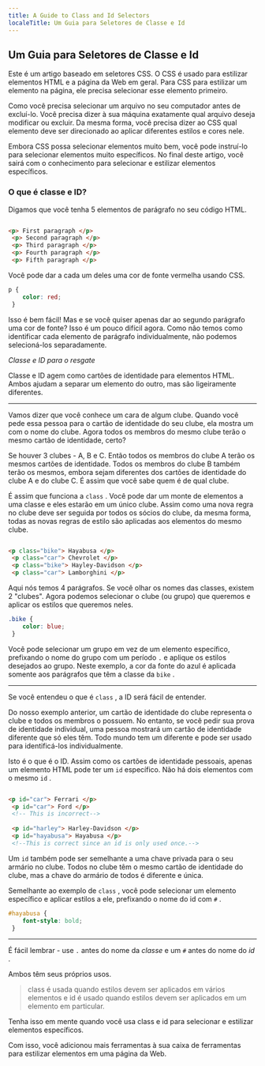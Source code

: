 ```yaml
---
title: A Guide to Class and Id Selectors
localeTitle: Um Guia para Seletores de Classe e Id
---
```

## Um Guia para Seletores de Classe e Id

Este é um artigo baseado em seletores CSS. O CSS é usado para estilizar elementos HTML e a página da Web em geral. Para CSS para estilizar um elemento na página, ele precisa selecionar esse elemento primeiro.

Como você precisa selecionar um arquivo no seu computador antes de excluí-lo. Você precisa dizer à sua máquina exatamente qual arquivo deseja modificar ou excluir. Da mesma forma, você precisa dizer ao CSS qual elemento deve ser direcionado ao aplicar diferentes estilos e cores nele.

Embora CSS possa selecionar elementos muito bem, você pode instruí-lo para selecionar elementos muito específicos. No final deste artigo, você sairá com o conhecimento para selecionar e estilizar elementos específicos.

### O que é classe e ID?

Digamos que você tenha 5 elementos de parágrafo no seu código HTML.

```html

<p> First paragraph </p> 
 <p> Second paragraph </p> 
 <p> Third paragraph </p> 
 <p> Fourth paragraph </p> 
 <p> Fifth paragraph </p> 
```

Você pode dar a cada um deles uma cor de fonte vermelha usando CSS.

```css
p { 
    color: red; 
 } 
```

Isso é bem fácil! Mas e se você quiser apenas dar ao segundo parágrafo uma cor de fonte? Isso é um pouco difícil agora. Como não temos como identificar cada elemento de parágrafo individualmente, não podemos selecioná-los separadamente.

_Classe e ID para o resgate_

Classe e ID agem como cartões de identidade para elementos HTML. Ambos ajudam a separar um elemento do outro, mas são ligeiramente diferentes.

* * *

Vamos dizer que você conhece um cara de algum clube. Quando você pede essa pessoa para o cartão de identidade do seu clube, ela mostra um com o nome do clube. Agora todos os membros do mesmo clube terão o mesmo cartão de identidade, certo?

Se houver 3 clubes - A, B e C. Então todos os membros do clube A terão os mesmos cartões de identidade. Todos os membros do clube B também terão os mesmos, embora sejam diferentes dos cartões de identidade do clube A e do clube C. É assim que você sabe quem é de qual clube.

É assim que funciona a `class` . Você pode dar um monte de elementos a uma classe e eles estarão em um único clube. Assim como uma nova regra no clube deve ser seguida por todos os sócios do clube, da mesma forma, todas as novas regras de estilo são aplicadas aos elementos do mesmo clube.

```html

<p class="bike"> Hayabusa </p> 
 <p class="car"> Chevrolet </p> 
 <p class="bike"> Hayley-Davidson </p> 
 <p class="car"> Lamborghini </p> 
```

Aqui nós temos 4 parágrafos. Se você olhar os nomes das classes, existem 2 "clubes". Agora podemos selecionar o clube (ou grupo) que queremos e aplicar os estilos que queremos neles.

```css
.bike { 
    color: blue; 
 } 
```

Você pode selecionar um grupo em vez de um elemento específico, prefixando o nome do grupo com um período `.` e aplique os estilos desejados ao grupo. Neste exemplo, a cor da fonte do azul é aplicada somente aos parágrafos que têm a classe da `bike` .

* * *

Se você entendeu o que é `class` , a ID será fácil de entender.

Do nosso exemplo anterior, um cartão de identidade do clube representa o clube e todos os membros o possuem. No entanto, se você pedir sua prova de identidade individual, uma pessoa mostrará um cartão de identidade diferente que só eles têm. Todo mundo tem um diferente e pode ser usado para identificá-los individualmente.

Isto é o que é o ID. Assim como os cartões de identidade pessoais, apenas um elemento HTML pode ter um `id` específico. Não há dois elementos com o mesmo `id` .

```html

<p id="car"> Ferrari </p> 
 <p id="car"> Ford </p> 
 <!-- This is incorrect--> 
 
 <p id="harley"> Harley-Davidson </p> 
 <p id="hayabusa"> Hayabusa </p> 
 <!--This is correct since an id is only used once.--> 
```

Um `id` também pode ser semelhante a uma chave privada para o seu armário no clube. Todos no clube têm o mesmo cartão de identidade do clube, mas a chave do armário de todos é diferente e única.

Semelhante ao exemplo de `class` , você pode selecionar um elemento específico e aplicar estilos a ele, prefixando o nome do id com `#` .

```css
#hayabusa { 
    font-style: bold; 
 } 
```

* * *

É fácil lembrar - use `.` antes do nome da _classe_ e um `#` antes do nome do _id_ .

Ambos têm seus próprios usos.

> class é usada quando estilos devem ser aplicados em vários elementos e id é usado quando estilos devem ser aplicados em um elemento em particular.

Tenha isso em mente quando você usa class e id para selecionar e estilizar elementos específicos.

Com isso, você adicionou mais ferramentas à sua caixa de ferramentas para estilizar elementos em uma página da Web.